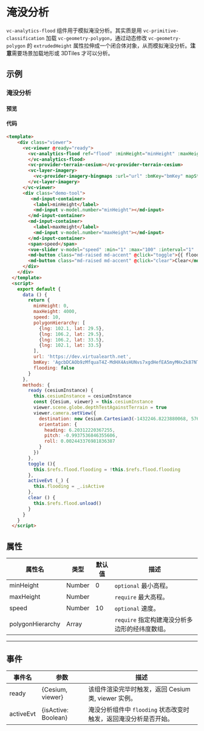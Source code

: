 # 淹没分析

`vc-analytics-flood` 组件用于模拟淹没分析。其实质是用 `vc-primitive-classification` 加载 `vc-geometry-polygon`，通过动态修改 `vc-geometry-polygon` 的 `extrudedHeight` 属性拉伸成一个闭合体对象，从而模拟淹没分析。**注意**需要场景加载地形或 3DTiles 才可以分析。

## 示例

### 淹没分析

#### 预览

<doc-preview>
  <template>
    <div class="viewer">
      <vc-viewer @ready="ready">
        <vc-analytics-flood ref="flood" v-if="flag" :minHeight="minHeight" :maxHeight="maxHeight" :speed="speed" :polygonHierarchy="polygonHierarchy" @activeEvt="activeEvt">
        </vc-analytics-flood>
        <vc-provider-terrain-cesium></vc-provider-terrain-cesium>
        <vc-layer-imagery>
          <vc-provider-imagery-bingmaps :url="url" :bmKey="bmKey" mapStyle="Aerial"></vc-provider-imagery-bingmaps>
        </vc-layer-imagery>
      </vc-viewer>
      <div class="demo-tool">
         <md-input-container>
          <label>minHeight</label>
          <md-input v-model.number="minHeight"></md-input>
        </md-input-container>
        <md-input-container>
          <label>maxHeight</label>
          <md-input v-model.number="maxHeight"></md-input>
        </md-input-container>
        <span>speed</span>
        <vue-slider v-model="speed" :min="1" :max="100" :interval="1"  ></vue-slider>
        <md-button class="md-raised md-accent" @click="toggle">{{ flooding ? 'Stop' : 'Start' }}</md-button>
        <md-button class="md-raised md-accent" @click="clear">Clear</md-button>
      </div>
    </div>
  </template>
  <script>
    export default {
      data () {
        return {
          minHeight: 0,
          maxHeight: 7000,
          speed: 10,
          polygonHierarchy: [
            {lng: 102.1, lat: 29.5},
            {lng: 106.2, lat: 29.5},
            {lng: 106.2, lat: 33.5},
            {lng: 102.1, lat: 33.5}
          ],
          url: 'https://dev.virtualearth.net',
          bmKey: 'AgcbDCAOb9zMfquaT4Z-MdHX4AsHUNvs7xgdHefEA5myMHxZk87NTNgdLbG90IE-', // 可到(https://www.bingmapsportal.com/)申请Key。
          flooding: false,
          flag: true
        }
      },
      methods: {
        ready (cesiumInstance) {
          this.cesiumInstance = cesiumInstance
          window.vm = this
          const {Cesium, viewer} = this.cesiumInstance
          viewer.scene.globe.depthTestAgainstTerrain = true
          viewer.scene.debugShowFramesPerSecond = true
          viewer.camera.setView({
            destination: new Cesium.Cartesian3(-1432246.8223880068, 5761224.588247942, 3297281.1889481535),
            orientation: {
              heading: 6.20312220367255,
              pitch: -0.9937536846355606,
              roll: 0.002443376981836387
            }
          })
        },
        toggle (){
          this.$refs.flood.flooding = !this.$refs.flood.flooding
        },
        activeEvt (_) {
          console.log('ad')
          this.flooding = _.isActive
        },
        clear () {
          this.$refs.flood.clear()
        }
      }
    }
  </script>
</doc-preview>

#### 代码

```html
<template>
    <div class="viewer">
      <vc-viewer @ready="ready">
        <vc-analytics-flood ref="flood" :minHeight="minHeight" :maxHeight="maxHeight" :speed="speed" :polygonHierarchy="polygonHierarchy" @activeEvt="activeEvt">
        </vc-analytics-flood>
        <vc-provider-terrain-cesium></vc-provider-terrain-cesium>
        <vc-layer-imagery>
          <vc-provider-imagery-bingmaps :url="url" :bmKey="bmKey" mapStyle="Aerial"></vc-provider-imagery-bingmaps>
        </vc-layer-imagery>
      </vc-viewer>
      <div class="demo-tool">
         <md-input-container>
          <label>minHeight</label>
          <md-input v-model.number="minHeight"></md-input>
        </md-input-container>
        <md-input-container>
          <label>maxHeight</label>
          <md-input v-model.number="maxHeight"></md-input>
        </md-input-container>
        <span>speed</span>
        <vue-slider v-model="speed" :min="1" :max="100" :interval="1"  ></vue-slider>
        <md-button class="md-raised md-accent" @click="toggle">{{ flooding ? 'Stop' : 'Start' }}</md-button>
        <md-button class="md-raised md-accent" @click="clear">Clear</md-button>
      </div>
    </div>
  </template>
  <script>
    export default {
      data () {
        return {
          minHeight: 0,
          maxHeight: 4000,
          speed: 10,
          polygonHierarchy: [
            {lng: 102.1, lat: 29.5},
            {lng: 106.2, lat: 29.5},
            {lng: 106.2, lat: 33.5},
            {lng: 102.1, lat: 33.5}
          ],
          url: 'https://dev.virtualearth.net',
          bmKey: 'AgcbDCAOb9zMfquaT4Z-MdHX4AsHUNvs7xgdHefEA5myMHxZk87NTNgdLbG90IE-', // 可到(https://www.bingmapsportal.com/)申请Key。
          flooding: false
        }
      },
      methods: {
        ready (cesiumInstance) {
          this.cesiumInstance = cesiumInstance
          const {Cesium, viewer} = this.cesiumInstance
          viewer.scene.globe.depthTestAgainstTerrain = true
          viewer.camera.setView({
            destination: new Cesium.Cartesian3(-1432246.8223880068, 5761224.588247942, 3297281.1889481535),
            orientation: {
              heading: 6.20312220367255,
              pitch: -0.9937536846355606,
              roll: 0.002443376981836387
            }
          })
        },
        toggle (){
          this.$refs.flood.flooding = !this.$refs.flood.flooding
        },
        activeEvt (_) {
          this.flooding = _.isActive
        },
        clear () {
          this.$refs.flood.unload()
        }
      }
    }
  </script>
```

## 属性

| 属性名           | 类型   | 默认值 | 描述                                           |
| ---------------- | ------ | ------ | ---------------------------------------------- |
| minHeight        | Number | 0      | `optional` 最小高程。                          |
| maxHeight        | Number |        | `require` 最大高程。                           |
| speed            | Number | 10     | `optional` 速度。                              |
| polygonHierarchy | Array  |        | `require` 指定构建淹没分析多边形的经纬度数组。 |

---

## 事件

| 事件名    | 参数                | 描述                                                           |
| --------- | ------------------- | -------------------------------------------------------------- |
| ready     | {Cesium, viewer}    | 该组件渲染完毕时触发，返回 Cesium 类, viewer 实例。            |
| activeEvt | {isActive: Boolean} | 淹没分析组件中 `flooding` 状态改变时触发，返回淹没分析是否开始。 |
